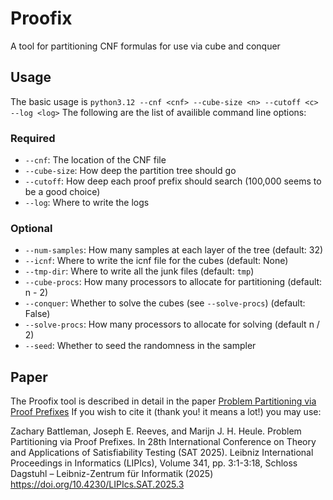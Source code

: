 # Proofix
A tool for partitioning CNF formulas for use via cube and conquer

## Usage
The basic usage is `python3.12 --cnf <cnf> --cube-size <n> --cutoff <c> --log <log>`
The following are the list of availible command line options:
### Required
- `--cnf`: The location of the CNF file
- `--cube-size`: How deep the partition tree should go
- `--cutoff`: How deep each proof prefix should search (100,000 seems to be a good choice)
- `--log`: Where  to write the logs
### Optional
- `--num-samples`: How many samples at each layer of the tree (default: 32)
- `--icnf`: Where to write the icnf file for the cubes (default: None)
- `--tmp-dir`: Where to write all the junk files (default: `tmp`)
- `--cube-procs`: How many processors to allocate for partitioning (default: n - 2)
- `--conquer`: Whether to solve the cubes (see `--solve-procs`) (default: False)
- `--solve-procs`: How many processors to allocate for solving (default n / 2)
- `--seed`: Whether to seed the randomness in the sampler

## Paper
The Proofix tool is described in detail in the paper [Problem Partitioning via Proof Prefixes](https://drops.dagstuhl.de/entities/document/10.4230/LIPIcs.SAT.2025.3)
If you wish to cite it (thank you! it means a lot!) you may use:

Zachary Battleman, Joseph E. Reeves, and Marijn J. H. Heule. Problem Partitioning via Proof Prefixes. In 28th International Conference on Theory and Applications of Satisfiability Testing (SAT 2025). Leibniz International Proceedings in Informatics (LIPIcs), Volume 341, pp. 3:1-3:18, Schloss Dagstuhl – Leibniz-Zentrum für Informatik (2025) https://doi.org/10.4230/LIPIcs.SAT.2025.3
